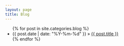 ```yaml
---
layout: page
title: Blog
---
```


<div>
<ul>
    {% for post in site.categories.blog %}
      <li><span>{{ post.date | date: "%Y-%m-%d" }} &raquo; </span><a href="{{ post.url }}">{{ post.title }}</a></li>
    {% endfor %}
</ul>
</div>
